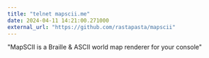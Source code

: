 ```yaml
---
title: "telnet mapscii.me"
date: 2024-04-11 14:21:00.271000
external_url: "https://github.com/rastapasta/mapscii"
---
```


"MapSCII is a Braille & ASCII world map renderer for your console"